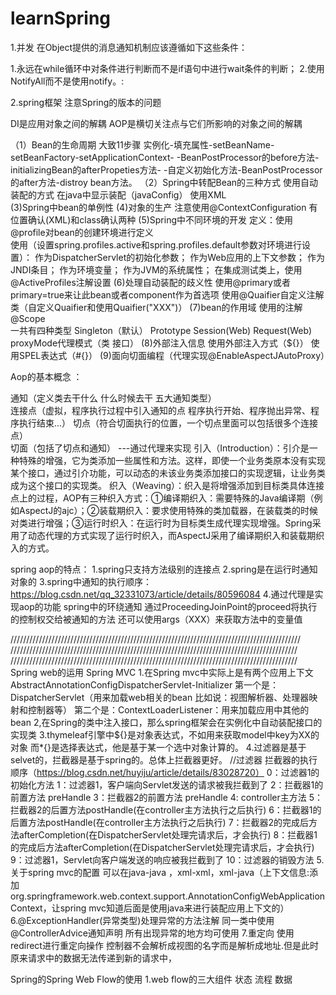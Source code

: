 # learnSpring
1.并发
在Object提供的消息通知机制应该遵循如下这些条件：

1.永远在while循环中对条件进行判断而不是if语句中进行wait条件的判断；
2.使用NotifyAll而不是使用notify。:

2.spring框架  注意Spring的版本的问题

DI是应用对象之间的解耦  AOP是横切关注点与它们所影响的对象之间的解耦

（1）Bean的生命周期  大致11步骤
 实例化-填充属性-setBeanName-setBeanFactory-setApplicationContext-
 -BeanPostProcessor的before方法-initializingBean的afterPropeties方法-
 -自定义初始化方法-BeanPostProcessor的after方法-distroy bean方法。
 （2）Spring中转配Bean的三种方式
 使用自动装配的方式    在java中显示装配（javaConfig）      使用XML     
 (3)Spring中bean的单例性
 (4)对象的生产 注意使用@ContextConfiguration  有位置确认(XML)和class确认两种
 (5)Spring中不同环境的开发
   定义：使用@profile对bean的创建环境进行定义   
   使用（设置spring.profiles.active和spring.profiles.default参数对环境进行设置）：
   作为DispatcherServlet的初始化参数；
	作为Web应用的上下文参数；
	作为JNDI条目；
	作为环境变量；
	作为JVM的系统属性；
	在集成测试类上，使用@ActiveProfiles注解设置
 (6)处理自动装配的歧义性
  使用@primary或者primary=true来让此bean或者component作为首选项
  使用@Quaifier自定义注解类（自定义Quaifier和使用Quaifier("XXX")）
  (7)bean的作用域
    使用的注解@Scope  
    一共有四种类型 Singleton（默认） Prototype  Session(Web) Request(Web)
    proxyMode代理模式（类 接口）
   (8)外部注入信息
     使用外部注入方式（${}）  使用SPEL表达式（#{}）
    (9)面向切面编程（代理实现@EnableAspectJAutoProxy）
    
   Aop的基本概念 ：
    
   通知（定义类去干什么 什么时候去干  五大通知类型）  
    连接点（虚拟，程序执行过程中引入通知的点   程序执行开始、程序抛出异常、程序执行结束...）
    切点（符合切面执行的位置，一个切点里面可以包括很多个连接点）   
    切面（包括了切点和通知）  ---通过代理来实现
    引入（Introduction）：引介是一种特殊的增强，它为类添加一些属性和方法。这样，即使一个业务类原本没有实现某个接口，通过引介功能，可以动态的未该业务类添加接口的实现逻辑，让业务类成为这个接口的实现类。
	织入（Weaving）：织入是将增强添加到目标类具体连接点上的过程，AOP有三种织入方式：①编译期织入：需要特殊的Java编译期（例如AspectJ的ajc）；②装载期织入：要求使用特殊的类加载器，在装载类的时候对类进行增强；③运行时织入：在运行时为目标类生成代理实现增强。Spring采用了动态代理的方式实现了运行时织入，而AspectJ采用了编译期织入和装载期织入的方式。 
	
spring aop的特点：
	1.spring只支持方法级别的连接点
	2.spring是在运行时通知对象的
    3.spring中通知的执行顺序：https://blog.csdn.net/qq_32331073/article/details/80596084
    4.通过代理是实现aop的功能
spring中的环绕通知 通过ProceedingJoinPoint的proceed将执行的控制权交给被通知的方法  还可以使用args（XXX）来获取方法中的变量值
     
////////////////////////////////////////////////////////////////////////////////////////////
///////////////////////////////////////////////////////////////////////////////////////////
///////////////////////////////////////////////////////////////////////////////////////////
Spring web的运用 Spring MVC
1.在Spring mvc中实际上是有两个应用上下文
 		AbstractAnnotationConfigDispatcherServlet-Initializer
 第一个是：DispatcherServlet（用来加载web相关的bean 比如说：视图解析器、处理器映射和控制器等）
 第二个是：ContextLoaderListener：用来加载应用中其他的bean
 2,在Spring的类中注入接口，那么spring框架会在实例化中自动装配接口的实现类
 3.thymeleaf引擎中${}是对象表达式，不如用来获取model中key为XX的对象
 而*{}是选择表达式，他是基于某一个选中对象计算的。
 4.过滤器是基于selvet的，拦截器是基于spring的。总体上拦截器更好。
		 //过滤器  拦截器的执行顺序（https://blog.csdn.net/huyiju/article/details/83028720）
		 0：过滤器1的初始化方法
		1：过滤器1，客户端向Servlet发送的请求被我拦截到了
		2：拦截器1的前置方法 preHandle
		3：拦截器2的前置方法 preHandle
		4: controller主方法
		5：拦截器2的后置方法postHandle(在controller主方法执行之后执行)
		6：拦截器1的后置方法postHandle(在controller主方法执行之后执行)
		7：拦截器2的完成后方法afterCompletion(在DispatcherServlet处理完请求后，才会执行)
		8：拦截器1的完成后方法afterCompletion(在DispatcherServlet处理完请求后，才会执行)
		9：过滤器1，Servlet向客户端发送的响应被我拦截到了
		10：过滤器的销毁方法
5.关于spring mvc的配置 可以在java-java ，xml-xml，xml-java（上下文信息:添加org.springframework.web.context.support.AnnotationConfigWebApplicationContext，让spring mvc知道后面是使用java来进行装配应用上下文的）
6.@ExceptionHandler(异常类型)处理异常的方法注解  同一类中使用
	@ControllerAdvice通知声明 所有出现异常的地方均可使用
7.重定向
  使用redirect进行重定向操作 控制器不会解析成视图的名字而是解析成地址.但是此时原来请求中的数据无法传递到新的请求中，
  
  
  Spring的Spring Web Flow的使用
  1.web flow的三大组件 状态 流程 数据